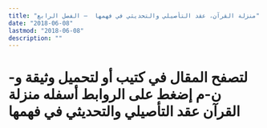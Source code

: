 ```yaml
---
title: "منزلة القرآن، عقد التأصيلي والتحديثي في فهمها  – الفصل الرابع"
date: "2018-06-08"
lastmod: "2018-06-08"
description: ""
---
```

# **لتصفح المقال في كتيب أو لتحميل وثيقة و-ن-م إضغط على الروابط أسفله** **منزلة القرآن عقد التأصيلي والتحديثي في فهمها**

###
